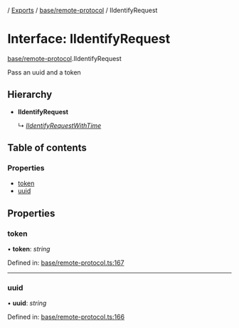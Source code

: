 [](../README.md) / [Exports](../modules.md) / [base/remote-protocol](../modules/base_remote_protocol.md) / IIdentifyRequest

# Interface: IIdentifyRequest

[base/remote-protocol](../modules/base_remote_protocol.md).IIdentifyRequest

Pass an uuid and a token

## Hierarchy

* **IIdentifyRequest**

  ↳ [*IIdentifyRequestWithTime*](client_internal_testing.iidentifyrequestwithtime.md)

## Table of contents

### Properties

- [token](base_remote_protocol.iidentifyrequest.md#token)
- [uuid](base_remote_protocol.iidentifyrequest.md#uuid)

## Properties

### token

• **token**: *string*

Defined in: [base/remote-protocol.ts:167](https://github.com/onzag/itemize/blob/3efa2a4a/base/remote-protocol.ts#L167)

___

### uuid

• **uuid**: *string*

Defined in: [base/remote-protocol.ts:166](https://github.com/onzag/itemize/blob/3efa2a4a/base/remote-protocol.ts#L166)
